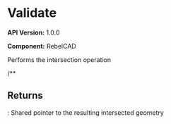 # Validate

**API Version:** 1.0.0

**Component:** RebelCAD

Performs the intersection operation

/**

## Returns

: Shared pointer to the resulting intersected geometry

